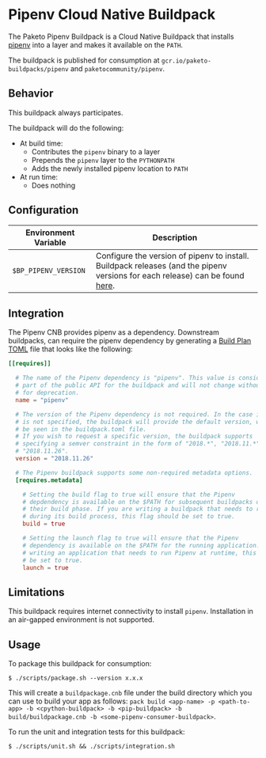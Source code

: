 # Pipenv Cloud Native Buildpack
The Paketo Pipenv Buildpack is a Cloud Native Buildpack that installs
[pipenv](https://pypi.org/project/pipenv) into a layer and makes it available
on the `PATH`.

The buildpack is published for consumption at `gcr.io/paketo-buildpacks/pipenv`
and `paketocommunity/pipenv`.

## Behavior
This buildpack always participates.

The buildpack will do the following:
* At build time:
  - Contributes the `pipenv` binary to a layer
  - Prepends the `pipenv` layer to the `PYTHONPATH`
  - Adds the newly installed pipenv location to `PATH`
* At run time:
  - Does nothing

## Configuration
| Environment Variable | Description
| -------------------- | -----------
| `$BP_PIPENV_VERSION` | Configure the version of pipenv to install. Buildpack releases (and the pipenv versions for each release) can be found [here](https://github.com/paketo-buildpacks/pipenv/releases).

## Integration

The Pipenv CNB provides pipenv as a dependency. Downstream buildpacks, can
require the pipenv dependency by generating a [Build Plan
TOML](https://github.com/buildpacks/spec/blob/master/buildpack.md#build-plan-toml)
file that looks like the following:

```toml
[[requires]]

  # The name of the Pipenv dependency is "pipenv". This value is considered
  # part of the public API for the buildpack and will not change without a plan
  # for deprecation.
  name = "pipenv"

  # The version of the Pipenv dependency is not required. In the case it
  # is not specified, the buildpack will provide the default version, which can
  # be seen in the buildpack.toml file.
  # If you wish to request a specific version, the buildpack supports
  # specifying a semver constraint in the form of "2018.*", "2018.11.*", or even
  # "2018.11.26".
  version = "2018.11.26"

  # The Pipenv buildpack supports some non-required metadata options.
  [requires.metadata]

    # Setting the build flag to true will ensure that the Pipenv
    # depdendency is available on the $PATH for subsequent buildpacks during
    # their build phase. If you are writing a buildpack that needs to run Pipenv
    # during its build process, this flag should be set to true.
    build = true

    # Setting the launch flag to true will ensure that the Pipenv
    # dependency is available on the $PATH for the running application. If you are
    # writing an application that needs to run Pipenv at runtime, this flag should
    # be set to true.
    launch = true
```

## Limitations

This buildpack requires internet connectivity to install `pipenv`. Installation
in an air-gapped environment is not supported.

## Usage

To package this buildpack for consumption:
```
$ ./scripts/package.sh --version x.x.x
```
This will create a `buildpackage.cnb` file under the build directory which you
can use to build your app as follows: `pack build <app-name> -p <path-to-app> -b <cpython-buildpack> -b <pip-buildpack> -b build/buildpackage.cnb -b <some-pipenv-consumer-buildpack>`.

To run the unit and integration tests for this buildpack:
```
$ ./scripts/unit.sh && ./scripts/integration.sh
```
